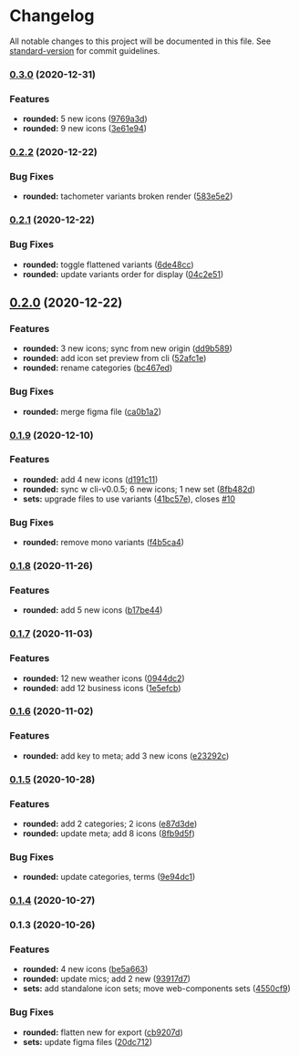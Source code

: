 # Changelog

All notable changes to this project will be documented in this file. See [standard-version](https://github.com/conventional-changelog/standard-version) for commit guidelines.

### [0.3.0](https://github.com/gorango/glyphs/compare/@glyphs/rounded-v0.2.2...@glyphs/rounded-v0.3.0) (2020-12-31)


### Features

* **rounded:** 5 new icons ([9769a3d](https://github.com/gorango/glyphs/commit/9769a3dfa5870efe4993366b767ff729c7f694cc))
* **rounded:** 9 new icons ([3e61e94](https://github.com/gorango/glyphs/commit/3e61e9442e66dceb55d12f01b907df6babff9b8b))

### [0.2.2](https://github.com/gorango/glyphs/compare/@glyphs/rounded-v0.2.1...@glyphs/rounded-v0.2.2) (2020-12-22)


### Bug Fixes

* **rounded:** tachometer variants broken render ([583e5e2](https://github.com/gorango/glyphs/commit/583e5e29a0a55058543055894284ecd5de07ebfe))

### [0.2.1](https://github.com/gorango/glyphs/compare/@glyphs/rounded-v0.2.0...@glyphs/rounded-v0.2.1) (2020-12-22)


### Bug Fixes

* **rounded:** toggle flattened variants ([6de48cc](https://github.com/gorango/glyphs/commit/6de48ccb801001670d9691a5a1306a40f67e5bc8))
* **rounded:** update variants order for display ([04c2e51](https://github.com/gorango/glyphs/commit/04c2e51cd4148ab65c32a9e6e5f491c3cd1b08a6))

## [0.2.0](https://github.com/gorango/glyphs/compare/@glyphs/rounded-v0.1.9...@glyphs/rounded-v0.2.0) (2020-12-22)


### Features

* **rounded:** 3 new icons; sync from new origin ([dd9b589](https://github.com/gorango/glyphs/commit/dd9b589cb57eb868a925de2b270296f79aa8b187))
* **rounded:** add icon set preview from cli ([52afc1e](https://github.com/gorango/glyphs/commit/52afc1e8c73f9cec0cf0f320c0f87d0fb5956ac7))
* **rounded:** rename categories ([bc467ed](https://github.com/gorango/glyphs/commit/bc467edb09249e6708d27c01046bf52753034873))


### Bug Fixes

* **rounded:** merge figma file ([ca0b1a2](https://github.com/gorango/glyphs/commit/ca0b1a26ab07cae667b529d799937b2df3ed2925))

### [0.1.9](https://github.com/gorango/glyphs/compare/@glyphs/rounded-v0.1.8...@glyphs/rounded-v0.1.9) (2020-12-10)


### Features

* **rounded:** add 4 new icons ([d191c11](https://github.com/gorango/glyphs/commit/d191c114a028fc151cefc256e333d638765b02bc))
* **rounded:** sync w cli-v0.0.5; 6 new icons; 1 new set ([8fb482d](https://github.com/gorango/glyphs/commit/8fb482d10a0fe870675bba7f1d37983d9f47e365))
* **sets:** upgrade files to use variants ([41bc57e](https://github.com/gorango/glyphs/commit/41bc57e9674ecd83e701653330dc1c293a821618)), closes [#10](https://github.com/gorango/glyphs/issues/10)


### Bug Fixes

* **rounded:** remove mono variants ([f4b5ca4](https://github.com/gorango/glyphs/commit/f4b5ca4f300dfad1d7ab50633aad34462eba1561))

### [0.1.8](https://github.com/gorango/glyphs/compare/@glyphs/rounded-v0.1.7...@glyphs/rounded-v0.1.8) (2020-11-26)


### Features

* **rounded:** add 5 new icons ([b17be44](https://github.com/gorango/glyphs/commit/b17be44645eb3ebd149a9279885e0fd95d7954f9))

### [0.1.7](https://github.com/gorango/glyphs/compare/@glyphs/rounded-v0.1.6...@glyphs/rounded-v0.1.7) (2020-11-03)


### Features

* **rounded:** 12 new weather icons ([0944dc2](https://github.com/gorango/glyphs/commit/0944dc287fca69e8dd7fd292a7915054884eb01f))
* **rounded:** add 12 business icons ([1e5efcb](https://github.com/gorango/glyphs/commit/1e5efcb4135ce7e5ca6a5193872c1afbc51448d7))

### [0.1.6](https://github.com/gorango/glyphs/compare/@glyphs/rounded-v0.1.5...@glyphs/rounded-v0.1.6) (2020-11-02)


### Features

* **rounded:** add key to meta; add 3 new icons ([e23292c](https://github.com/gorango/glyphs/commit/e23292c96470432d69aa1d2cf473d958e5349c1e))

### [0.1.5](https://github.com/gorango/glyphs/compare/@glyphs/rounded-v0.1.4...@glyphs/rounded-v0.1.5) (2020-10-28)


### Features

* **rounded:** add 2 categories; 2 icons ([e87d3de](https://github.com/gorango/glyphs/commit/e87d3de1f3f0fce4fe60027e90355d903b252b8e))
* **rounded:** update meta; add 8 icons ([8fb9d5f](https://github.com/gorango/glyphs/commit/8fb9d5f799242052228269aa92af8b4a8f9efa98))


### Bug Fixes

* **rounded:** update categories, terms ([9e94dc1](https://github.com/gorango/glyphs/commit/9e94dc19f82f9f94d1b2305a2f8d2b245dd1b765))

### [0.1.4](https://github.com/gorango/glyphs/compare/@glyphs/rounded-v0.1.3...@glyphs/rounded-v0.1.4) (2020-10-27)

### 0.1.3 (2020-10-26)


### Features

* **rounded:** 4 new icons ([be5a663](https://github.com/gorango/glyphs/commit/be5a66331829834d4c4523a24028523c24cf3743))
* **rounded:** update mics; add 2 new ([93917d7](https://github.com/gorango/glyphs/commit/93917d7dca4f87d329cef2dd2344cd8cb6607c1c))
* **sets:** add standalone icon sets; move web-components sets ([4550cf9](https://github.com/gorango/glyphs/commit/4550cf9c0feff1f4c33223af74e049b992a9a4f8))


### Bug Fixes

* **rounded:** flatten new for export ([cb9207d](https://github.com/gorango/glyphs/commit/cb9207d819e077788e2f098342a913cb5cd08e74))
* **sets:** update figma files ([20dc712](https://github.com/gorango/glyphs/commit/20dc712d7673699e0714c83930b08c3c218fc9e5))

